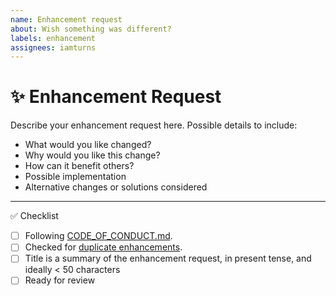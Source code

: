 ```yaml
---
name: Enhancement request
about: Wish something was different?
labels: enhancement
assignees: iamturns
---
```


<!--
Thanks for contributing!
-->

# :sparkles: Enhancement Request

Describe your enhancement request here. Possible details to include:

- What would you like changed?
- Why would you like this change?
- How can it benefit others?
- Possible implementation
- Alternative changes or solutions considered

---

:white_check_mark: Checklist

<!--
Feel free to submit now and complete the checklist items below later.
If you're unsure about anything, don't hesitate to ask. We're here to help!
-->

- [ ] Following [CODE_OF_CONDUCT.md](https://github.com/iamturns/create-exposed-app/blob/master/CODE_OF_CONDUCT.md).
- [ ] Checked for [duplicate enhancements](https://github.com/iamturns/create-exposed-app/issues?q=label%3Aenhancement).
- [ ] Title is a summary of the enhancement request, in present tense, and ideally < 50 characters
- [ ] Ready for review
